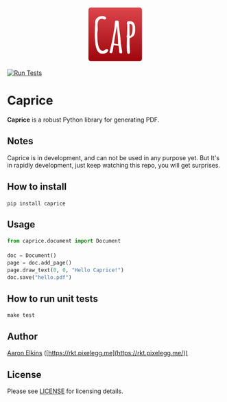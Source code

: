 <p align="center">
  <img src="https://github.com/orklann/caprice/blob/87a3b270c7c8a4df590cb813ac2a45649c3dbbc3/artwork/Caprice_new.png" width=128 height=128 />
</p>

[![Run Tests](https://github.com/orklann/caprice/actions/workflows/main.yml/badge.svg)](https://github.com/orklann/caprice/actions/workflows/main.yml)  

Caprice
=======
**Caprice** is a robust Python library for generating PDF.

Notes
-----
Caprice is in development, and can not be used in any purpose yet. But It's in rapidly development, just keep watching this repo, you will get surprises.

How to install
--------------
```shell
pip install caprice
```

Usage
-----
```python
from caprice.document import Document

doc = Document()
page = doc.add_page()
page.draw_text(0, 0, "Hello Caprice!")
doc.save("hello.pdf")
```

How to run unit tests
---------------------
```
make test
```

Author
------
[Aaron Elkins](https://twitter.com/ryh1113) ([https://rkt.pixelegg.me](https://rkt.pixelegg.me/))

License
-------
Please see [LICENSE](https://github.com/orklann/caprice/blob/0d250c86b90a6e0bd93d85c7d11b0baa269652b4/LICENSE) for licensing details.
